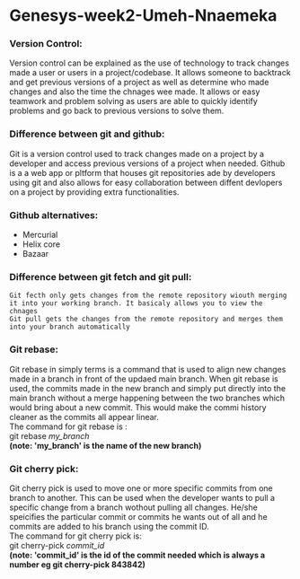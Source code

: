 # Genesys-week2-Umeh-Nnaemeka
### Version Control:
Version control can be explained as the use of technology to track changes made a user or users in a project/codebase. It allows someone to backtrack and get previous versions of a project as well as determine who made changes and also the time the chnages wee made. It allows or easy teamwork and problem solving as users are able to quickly identify problems and go back to previous versions to solve them.

### Difference between git and github:
Git is a version control used to track changes made on a project by a developer and access previous versions of a project when needed. 
Github is a a web app or pltform that houses git repositories ade by developers using git and also allows for easy collaboration between diffent devlopers on a project by providing extra functionalities.

### Github alternatives:
* Mercurial
* Helix core
* Bazaar

### Difference between git fetch and git pull:
    Git fecth only gets changes from the remote repository wiouth merging it into your working branch. It basicaly allows you to view the chnages
    Git pull gets the changes from the remote repository and merges them into your branch automatically

### Git rebase:
Git rebase in simply terms is a command that is used to align new changes made in a branch in front of the updaed main branch. When git rebase is used, the commits made in the new branch and simply put directly into the main branch without a merge happening between the two branches which would bring about a new commit. This would make the commi history cleaner as the commits all appear linear.  
The command for git rebase is :  
    git rebase *my_branch*  
**(note: 'my_branch' is the name of the new branch)**

### Git cherry pick:
Git cherry pick is used to move one or more specific commits from one branch to another. This can be used when the developer wants to pull a specific change from a branch wothout pulling all changes. He/she speicifies the particular commit or commits he wants out of all and he commits are added to his branch using the commit ID.  
The command for git cherry pick is:  
    git cherry-pick *commit_id*  
**(note: 'commit_id' is the id of the commit needed which is always a number eg git cherry-pick 843842)**
